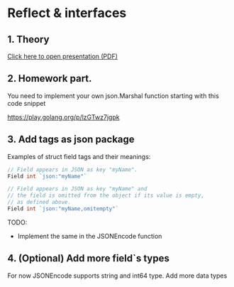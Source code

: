 # Reflect & interfaces

## 1. Theory

<a href="reflect.pdf" class="image fit">Click here to open presentation (PDF)</a>

## 2. Homework part.

You need to implement your own json.Marshal function starting with this code snippet

https://play.golang.org/p/lzGTwz7jgpk

## 3. Add tags as json package

Examples of struct field tags and their meanings:

```go
// Field appears in JSON as key "myName".
Field int `json:"myName"`

// Field appears in JSON as key "myName" and
// the field is omitted from the object if its value is empty,
// as defined above.
Field int `json:"myName,omitempty"`
```

TODO: 
 - Implement the same in the JSONEncode function

## 4. (Optional) Add more field`s types

For now JSONEncode supports string and int64 type. Add more data types

